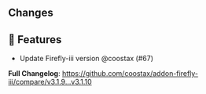 ## Changes

## 🚀 Features

- Update Firefly-iii version @coostax (#67)

**Full Changelog**: https://github.com/coostax/addon-firefly-iii/compare/v3.1.9...v3.1.10

